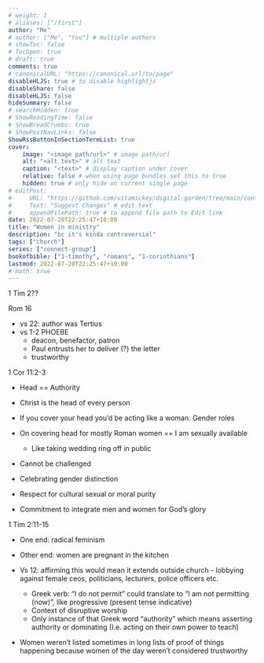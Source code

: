 ```yaml
---
# weight: 1
# aliases: ["/first"]
author: "Me"
# author: ["Me", "You"] # multiple authors
# showToc: false
# TocOpen: true
# draft: true
comments: true
# canonicalURL: "https://canonical.url/to/page"
disableHLJS: true # to disable highlightjs
disableShare: false
disableHLJS: false
hideSummary: false
# searchHidden: true
# ShowReadingTime: false
# ShowBreadCrumbs: true
# ShowPostNavLinks: false
ShowRssButtonInSectionTermList: true
cover:
    image: "<image path/url>" # image path/url
    alt: "<alt text>" # alt text
    caption: "<text>" # display caption under cover
    relative: false # when using page bundles set this to true
    hidden: true # only hide on current single page
# editPost:
#     URL: "https://github.com/vitamickey/digital-garden/tree/main/content"
#     Text: "Suggest Changes" # edit text
#     appendFilePath: true # to append file path to Edit link
date: 2022-07-20T22:25:47+10:00
title: "Women in ministry"
description: "bc it's kinda controversial"
tags: ["church"]
series: ["connect-group"]
bookofbible: ["1-timothy", "romans", "1-corinthians"]
lastmod: 2022-07-20T22:25:47+10:00
# math: true
---
```


1 Tim 2??

Rom 16

- vs 22: author was Tertius
- vs 1-2 PHOEBE
    - deacon, benefactor, patron
    - Paul entrusts her to deliver (?) the letter
    - trustworthy

1 Cor 11:2-3

- Head == Authority
- Christ is the head of every person
- If you cover your head you’d be acting like a woman. Gender roles
- On covering head for mostly Roman women == I am sexually available
    - Like taking wedding ring off in public

- Cannot be challenged 
- Celebrating gender distinction
- Respect for cultural sexual or moral purity
- Commitment to integrate men and women for God’s glory


1 Tim 2:11-15

- One end: radical feminism
- Other end: women are pregnant in the kitchen
- Vs 12: affirming this would mean it extends outside church - lobbying against female ceos, politicians, lecturers, police officers etc.
    - Greek verb: “I do not permit” could translate to “I am not permitting (now)”, like progressive (present tense indicative)
    - Context of disruptive worship
    - Only instance of that Greek word “authority” which means asserting authority or dominating (I.e. acting on their own power to teach)

- Women weren’t listed sometimes in long lists of proof of things happening because women of the day weren’t considered trustworthy
